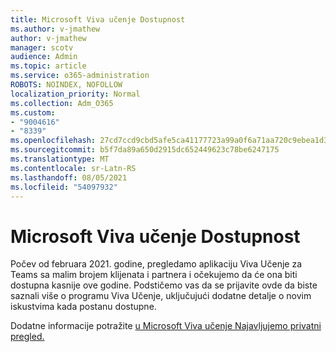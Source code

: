 ```yaml
---
title: Microsoft Viva učenje Dostupnost
ms.author: v-jmathew
author: v-jmathew
manager: scotv
audience: Admin
ms.topic: article
ms.service: o365-administration
ROBOTS: NOINDEX, NOFOLLOW
localization_priority: Normal
ms.collection: Adm_O365
ms.custom:
- "9004616"
- "8339"
ms.openlocfilehash: 27cd7ccd9cbd5afe5ca41177723a99a0f6a71aa720c9ebea1d3889bcbb140d20
ms.sourcegitcommit: b5f7da89a650d2915dc652449623c78be6247175
ms.translationtype: MT
ms.contentlocale: sr-Latn-RS
ms.lasthandoff: 08/05/2021
ms.locfileid: "54097932"
---
```

# <a name="microsoft-viva-learning-availability"></a>Microsoft Viva učenje Dostupnost

Počev od februara 2021. godine, pregledamo aplikaciju Viva Učenje za Teams sa malim brojem klijenata i partnera i očekujemo da će ona biti dostupna kasnije ove godine. Podstičemo [](https://aka.ms/VivaLearningSignup) vas da se prijavite ovde da biste saznali više o programu Viva Učenje, uključujući dodatne detalje o novim iskustvima kada postanu dostupne.

Dodatne informacije potražite [u Microsoft Viva učenje Najavljujemo privatni pregled.](https://techcommunity.microsoft.com/t5/microsoft-viva-blog/announcing-microsoft-viva-learning-private-preview/ba-p/2107023)
